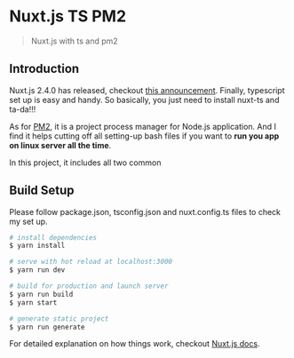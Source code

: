 # Nuxt.js TS PM2

>Nuxt.js with ts and pm2

## Introduction
Nuxt.js 2.4.0 has released, checkout [this announcement](https://dev.to/nuxt/nuxtjs-v240-is-out-typescript-smart-prefetching-and-more-18d). Finally, typescript set up is easy and handy. So basically, you just need to install nuxt-ts and ta-da!!!

As for [PM2](https://pm2.io/doc/en/runtime/overview/), it is a project process manager for Node.js application. And I find it helps cutting off all setting-up bash files if you want to **run you app on linux server all the time**. 

In this project, it includes all two common 

## Build Setup
Please follow package.json, tsconfig.json and nuxt.config.ts files to check my set up.
``` bash
# install dependencies
$ yarn install

# serve with hot reload at localhost:3000
$ yarn run dev

# build for production and launch server
$ yarn run build
$ yarn start

# generate static project
$ yarn run generate
```

For detailed explanation on how things work, checkout [Nuxt.js docs](https://nuxtjs.org).
<!--stackedit_data:
eyJoaXN0b3J5IjpbODE1MDAwMjU0XX0=
-->